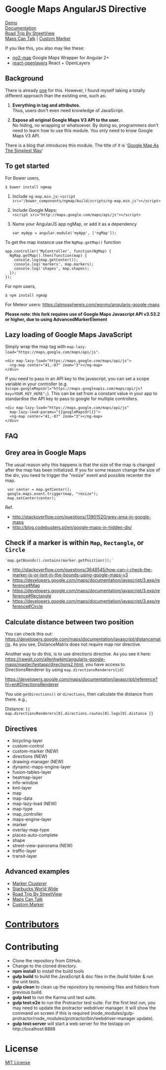 Google Maps AngularJS Directive
=============================
<!--
[![Build Status](https://travis-ci.org/allenhwkim/angularjs-google-maps.png?branch=master)](https://travis-ci.org/allenhwkim/angularjs-google-maps)
-->

[Demo](https://ngmap.github.io)  
[Documentation](https://rawgithub.com/allenhwkim/angularjs-google-maps/master/build/docs/index.html)  
[Road Trip By StreetView](https://rawgit.com/allenhwkim/angularjs-google-maps/master/testapp/street-view_road_trip.html)  
[Maps Can Talk](https://rawgit.com/allenhwkim/angularjs-google-maps/master/testapp/custom-marker.html) |
[Custom Marker](https://rawgit.com/allenhwkim/angularjs-google-maps/master/testapp/custom-marker-2.html)  

If you like this, you also may like these:
* [ng2-map](https://github.com/ng2-ui/map) Google Maps Wrapper for Angular 2+
* [react-openlayers](https://github.com/allenhwkim/react-openlayers) React + OpenLayers

Background
-----------------
There is already [one](https://github.com/nlaplante/angular-google-maps) for this. However, I found myself taking a totally different approach than the existing one, such as:

1. **Everything in tag and attributes.**   
   Thus, users don't even need knowledge of JavaScript.
   
2. **Expose all original Google Maps V3 API to the user.**   
   No hiding, no wrapping or whatsoever.
   By doing so, programmers don't need to learn how to use this module.
   You only need to know Google Maps V3 API.

There is a blog that introduces this module. The title of it is '[Google Map As The Simplest Way](http://allenhwkim.tumblr.com/post/70986888283/google-map-as-the-simplest-way)'

To get started
--------------
For Bower users,

  `$ bower install ngmap`

1. Include `ng-map.min.js`:
   `<script src="/bower_components/ngmap/build/scripts/ng-map.min.js"></script>`

2. Include Google Maps:  
    `<script src="http://maps.google.com/maps/api/js"></script>`  

2. Name your AngularJS app ngMap, or add it as a dependency

   `var myApp = angular.module('myApp', ['ngMap']);`

To get the map instance use the `NgMap.getMap()` function

    app.controller('MyController', function(NgMap) {
      NgMap.getMap().then(function(map) {
        console.log(map.getCenter());
        console.log('markers', map.markers);
        console.log('shapes', map.shapes);
      });
    });

For npm users,

  `$ npm install ngmap`

For Meteor users: https://atmospherejs.com/wormy/angularjs-google-maps

**Please note: this fork requires use of Google Maps Javascript API v3.53.2 or higher, due to using AdvancedMarkerElement**



Lazy loading of Google Maps JavaScript
---------------------------------------
  Simply wrap the map tag with `map-lazy-load="https://maps.google.com/maps/api/js"`.

    <div map-lazy-load="https://maps.google.com/maps/api/js">
      <ng-map center="41,-87" zoom="3"></ng-map>
    </div>

  If you need to pass in an API key to the javascript, you can set a scope
  variable in your controller (e.g. `$scope.googleMapsUrl="https://maps.googleapis.com/maps/api/js?key=YOUR_KEY_HERE";`).
  This can be set from a constant value in your app to standardise the API key to pass to google for multiple controllers.

    <div map-lazy-load="https://maps.google.com/maps/api/js"
      map-lazy-load-params="{{googleMapsUrl}}">
      <ng-map center="41,-87" zoom="3"></ng-map>
    </div>

FAQ
----
## Grey area in Google Maps

The usual reason why this happens is that the size of the map is changed after the map has been initialized. If you for some reason change the size of the div, you need to trigger the "resize" event and possible recenter the map.

     var center = map.getCenter();
     google.maps.event.trigger(map, "resize");
     map.setCenter(center);

Ref.
  * http://stackoverflow.com/questions/13901520/grey-area-in-google-maps
  * http://blog.codebusters.pl/en/google-maps-in-hidden-div/

## Check if a marker is within `Map`, `Rectangle`, or `Circle`

    `map.getBounds().contains(marker.getPosition());`

  * http://stackoverflow.com/questions/3648545/how-can-i-check-the-marker-is-or-isnt-in-the-bounds-using-google-maps-v3
  * https://developers.google.com/maps/documentation/javascript/3.exp/reference#Map
  * https://developers.google.com/maps/documentation/javascript/3.exp/reference#Rectangle
  * https://developers.google.com/maps/documentation/javascript/3.exp/reference#Circle

## Calculate distance between two position

You can check this out: https://developers.google.com/maps/documentation/javascript/distancematrix.
As you see,  DistanceMatrix does not require map nor directive.

Another way to do this, is to use directions directive. As you see it here: https://rawgit.com/allenhwkim/angularjs-google-maps/master/testapp/directions2.html, you have access to DirectionsRenderer by using `map.directionsRenderers[id]`

https://developers.google.com/maps/documentation/javascript/reference?hl=en#DirectionsRenderer

You use `getDirections()` or `directions`, then calculate the distance from there. e.g.,

  Distance:
  `{{ map.directionsRenderers[0].directions.routes[0].legs[0].distance }}`

Directives
----------

 * bicycling-layer
 * custom-control
 * custom-marker (NEW)
 * directions (NEW)
 * drawing-manager (NEW)
 * dynamic-maps-engine-layer
 * fusion-tables-layer
 * heatmap-layer
 * info-window
 * kml-layer
 * map
 * map-data
 * map-lazy-load (NEW)
 * map-type
 * map_controller
 * maps-engine-layer
 * marker
 * overlay-map-type
 * places-auto-complete
 * shape
 * street-view-panorama (NEW)
 * traffic-layer
 * transit-layer

Advanced examples
-------------------
- [Marker Clusterer](https://rawgit.com/allenhwkim/angularjs-google-maps/master/testapp/marker-clusterer.html)
- [Starbucks World Wide](https://rawgit.com/allenhwkim/angularjs-google-maps/master/testapp/map_app.html)
- [Road Trip By StreetView](https://rawgit.com/allenhwkim/angularjs-google-maps/master/testapp/street-view_road_trip.html)
- [Maps Can Talk](https://rawgit.com/allenhwkim/angularjs-google-maps/master/testapp/custom-marker.html)
- [Custom Marker](https://rawgit.com/allenhwkim/angularjs-google-maps/master/testapp/custom-marker-2.html)

[Contributors](CONTRIBUTORS.md)
===============================

Contributing
============
- Clone the repository from GitHub.
- Change to the cloned directory.
- **npm install** to install the build tools
- **gulp build** to build the JavaScript & doc files in the /build folder & run the unit tests.
- **gulp clean** to clean up the repository by removing files and folders from previous build.
- **gulp test** to run the Karma unit test suite.
- **gulp test:e2e** to run the Protractor test suite. For the first test run, you may need to update the protractor webdriver manager. It will show the command on screen if this is required (node_modules/gulp-protractor/node_modules/protractor/bin/webdriver-manager update).
- **gulp test:server** will start a web server for the testapp on http://localhost:8888

License
=======

[MIT License](https://github.com/allenhwkim/angularjs-google-maps/blob/master/LICENSE)
